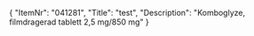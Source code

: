 {
  "ItemNr": "041281",
  "Title": "test",
  "Description": "Komboglyze, filmdragerad tablett 2,5 mg/850 mg"
}
